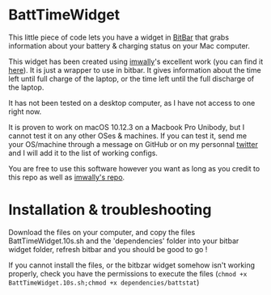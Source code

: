 # BattTimeWidget
This little piece of code lets you have a widget in [BitBar](https://github.com/matryer/bitbar) that grabs information about your battery &amp; charging status on your Mac computer. 

This widget has been created using [imwally](https://github.com/imwally)'s excellent work (you can find it [here](https://github.com/imwally/battstat)). It is just a wrapper to use in bitbar. It gives information about the time left until full charge of the laptop, or the time left until the full discharge of the laptop.

It has not been tested on a desktop computer, as I have not access to one right now.

It is proven to work on macOS 10.12.3 on a Macbook Pro Unibody, but I cannot test it on any other OSes & machines. If you can test it, send me your OS/machine through a message on GitHub or on my personnal [twitter](https://www.twitter.com/tdv_fr) and I will add it to the list of working configs.

You are free to use this software however you want as long as you credit to this repo as well as [imwally's repo](https://www.github.com/imwally/battstat).

# Installation & troubleshooting

Download the files on your computer, and copy the files BattTimeWidget.10s.sh and the 'dependencies' folder into your bitbar widget folder, refresh bitbar and you should be good to go !

If you cannot install the files, or the bitbzar widget somehow isn't working properly, check you have the permissions to execute the files (`chmod +x BattTimeWidget.10s.sh;chmod +x dependencies/battstat`)
